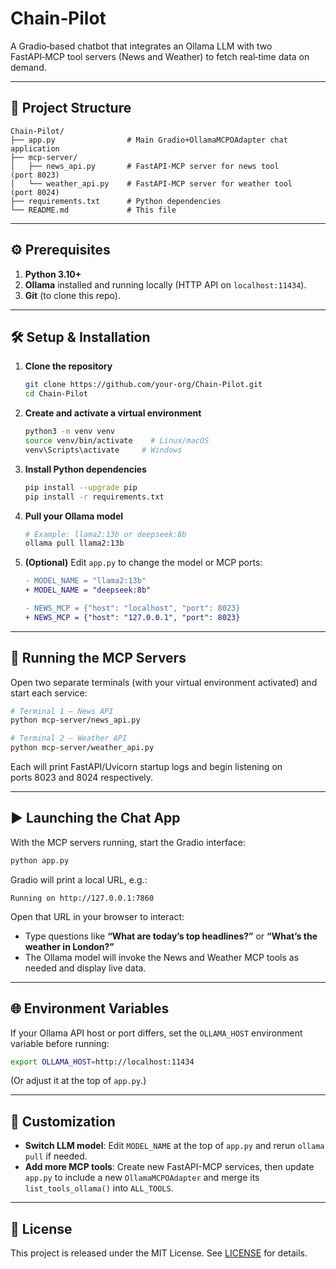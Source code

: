 # Chain‑Pilot

A Gradio‑based chatbot that integrates an Ollama LLM with two FastAPI‑MCP tool servers (News and Weather) to fetch real‑time data on demand.

---

## 📁 Project Structure

```
Chain-Pilot/
├── app.py                # Main Gradio+OllamaMCPOAdapter chat application
├── mcp-server/
│   ├── news_api.py       # FastAPI-MCP server for news tool (port 8023)
│   └── weather_api.py    # FastAPI-MCP server for weather tool (port 8024)
├── requirements.txt      # Python dependencies
└── README.md             # This file
```

---

## ⚙️ Prerequisites

1. **Python 3.10+**
2. **Ollama** installed and running locally (HTTP API on `localhost:11434`).
3. **Git** (to clone this repo).

---

## 🛠️ Setup & Installation

1. **Clone the repository**
   ```bash
   git clone https://github.com/your-org/Chain-Pilot.git
   cd Chain-Pilot
   ```

2. **Create and activate a virtual environment**
   ```bash
   python3 -m venv venv
   source venv/bin/activate    # Linux/macOS
   venv\Scripts\activate     # Windows
   ```

3. **Install Python dependencies**
   ```bash
   pip install --upgrade pip
   pip install -r requirements.txt
   ```

4. **Pull your Ollama model**
   ```bash
   # Example: llama2:13b or deepseek:8b
   ollama pull llama2:13b
   ```

5. **(Optional)** Edit `app.py` to change the model or MCP ports:
   ```diff
   - MODEL_NAME = "llama2:13b"
   + MODEL_NAME = "deepseek:8b"

   - NEWS_MCP = {"host": "localhost", "port": 8023}
   + NEWS_MCP = {"host": "127.0.0.1", "port": 8023}
   ```

---

## 🚀 Running the MCP Servers

Open two separate terminals (with your virtual environment activated) and start each service:

```bash
# Terminal 1 – News API
python mcp-server/news_api.py

# Terminal 2 – Weather API
python mcp-server/weather_api.py
```

Each will print FastAPI/Uvicorn startup logs and begin listening on ports 8023 and 8024 respectively.

---

## ▶️ Launching the Chat App

With the MCP servers running, start the Gradio interface:

```bash
python app.py
```

Gradio will print a local URL, e.g.:  
```
Running on http://127.0.0.1:7860
```

Open that URL in your browser to interact:

- Type questions like **“What are today’s top headlines?”** or **“What’s the weather in London?”**
- The Ollama model will invoke the News and Weather MCP tools as needed and display live data.

---

## 🌐 Environment Variables

If your Ollama API host or port differs, set the `OLLAMA_HOST` environment variable before running:

```bash
export OLLAMA_HOST=http://localhost:11434
```  
(Or adjust it at the top of `app.py`.)

---

## 🧩 Customization

- **Switch LLM model**: Edit `MODEL_NAME` at the top of `app.py` and rerun `ollama pull` if needed.
- **Add more MCP tools**: Create new FastAPI-MCP services, then update `app.py` to include a new `OllamaMCPOAdapter` and merge its `list_tools_ollama()` into `ALL_TOOLS`.

---

## 📝 License

This project is released under the MIT License. See [LICENSE](LICENSE) for details.

